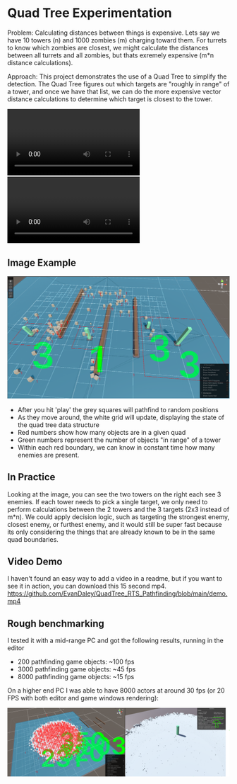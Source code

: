 # Quad Tree Experimentation

Problem: Calculating distances between things is expensive. Lets say we have 10 towers (n) and 1000 zombies (m) charging toward them. For turrets to know which zombies are closest, we might calculate the distances between all turrets and all zombies, but thats exremely expensive (m*n distance calculations).

Approach: This project demonstrates the use of a Quad Tree to simplify the detection. The Quad Tree figures out which targets are "roughly in range" of a tower, and once we have that list, we can do the more expensive vector distance calculations to determine which target is closest to the tower.

<video src="20231120-0040-53.2402874.mp4" controls title="Title"></video>
<video src="demo.mp4" controls title="Title"></video>

## Image Example

![Quad Tree](image-1.png)

- After you hit 'play' the grey squares will pathfind to random positions
- As they move around, the white grid will update, displaying the state of the quad tree data structure
- Red numbers show how many objects are in a given quad
- Green numbers represent the number of objects "in range" of a tower
- Within each red boundary, we can know in constant time how many enemies are present. 

## In Practice

Looking at the image, you can see the two towers on the right each see 3 enemies. If each tower needs to pick a single target, we only need to perform calculations between the 2 towers and the 3 targets (2x3 instead of m*n). We could apply decision logic, such as targeting the strongest enemy, closest enemy, or furthest enemy, and it would still be super fast because its only considering the things that are already known to be in the same quad boundaries. 

## Video Demo
I haven't found an easy way to add a video in a readme, but if you want to see it in action, you can download this 15 second mp4.
https://github.com/EvanDaley/QuadTree_RTS_Pathfinding/blob/main/demo.mp4

## Rough benchmarking

I tested it with a mid-range PC and got the following results, running in the editor
- 200 pathfinding game objects: ~100 fps
- 3000 pathfinding game objects: ~45 fps
- 8000 pathfinding game objects: ~15 fps

On a higher end PC I was able to have 8000 actors at around 30 fps (or 20 FPS with both editor and game windows rendering):

![Alt text](image-2.png)